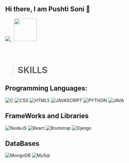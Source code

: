 ## Hi there, I am Pushti Soni 👋

<a href="https://www.linkedin.com/in/pushti-soni/">
<img src="https://upload.wikimedia.org/wikipedia/commons/f/f8/LinkedIn_icon_circle.svg">
<a/>
&nbsp;
<a href="https://github.com/pushtii7?tab=repositories">
<img src="https://upload.wikimedia.org/wikipedia/commons/thumb/2/24/Github_logo_svg.svg/640px-Github_logo_svg.svg.png" height=73>
</a>
<br/><br/><br/>

># SKILLS
##  Programming Languages:
  ![C](https://img.shields.io/badge/%2300599C.svg?style=for-the-badge&logo=c&logoColor=white) 
  ![CSS](https://img.shields.io/badge/css-%231572B6.svg?style=for-the-badge&logo=css&logoColor=white) 
  ![HTML5](https://img.shields.io/badge/html5-%23E34F26.svg?style=for-the-badge&logo=html5&logoColor=white)
  ![JAVASCRIPT](https://img.shields.io/badge/javascript-%23E34F26.svg?style=for-the-badge&logo=javascript&logoColor=white)
  ![PYTHON](https://img.shields.io/badge/python-%23E34F26.svg?style=for-the-badge&logo=python&logoColor=white)
  ![JAVA](https://img.shields.io/badge/java-%23E34F26.svg?style=for-the-badge&logo=java&logoColor=white)

##  FrameWorks and Libraries
  ![NodeJS](https://img.shields.io/badge/node.js-6DA55F?style=for-the-badge&logo=node.js&logoColor=white) 
  ![React](https://img.shields.io/badge/react-%2320232a.svg?style=for-the-badge&logo=react&logoColor=%2361DAFB) 
  ![Bootstrap](https://img.shields.io/badge/bootstrap-%23563D7C.svg?style=for-the-badge&logo=bootstrap&logoColor=white)
  ![Django](https://img.shields.io/badge/django-%23563D7C.svg?style=for-the-badge&logo=django&logoColor=white)

##  DataBases
  ![MongoDB](https://img.shields.io/badge/MongoDB-%234ea94b.svg?style=for-the-badge&logo=mongodb&logoColor=white)
  ![MySql](https://img.shields.io/badge/MySql-%234ea94b.svg?style=for-the-badge&logo=MySql&logoColor=white)
 
<!--
**pushtii7/pushtii7** is a ✨ _special_ ✨ repository because its `README.md` (this file) appears on your GitHub profile.

Here are some ideas to get you started:

- 🔭 I’m currently working on ... 
- 🌱 I’m currently learning ...
- 👯 I’m looking to collaborate on ...
- 🤔 I’m looking for help with ...
- 💬 Ask me about ...
- 📫 How to reach me: ...
- 😄 Pronouns: ...
- ⚡ Fun fact: ...
-->
